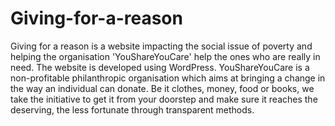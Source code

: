 # Giving-for-a-reason
Giving for a reason is a website impacting the social issue of poverty and helping the organisation 'YouShareYouCare' help the ones who are really in need. The website is developed using WordPress. YouShareYouCare is a non-profitable philanthropic organisation which aims at bringing a change in the way an individual can donate. Be it clothes, money, food or books, we take the initiative to get it from your doorstep and make sure it reaches the deserving, the less fortunate through transparent methods.
